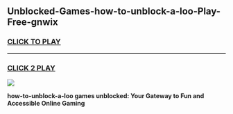 
## Unblocked-Games-how-to-unblock-a-loo-Play-Free-gnwix
<h3>
<a href="https://premium76.site?title=how-to-unblock-a-loo&ref=23A">CLICK TO PLAY</a></h3>
<hr>

<h3>
<a href="https://premium76.site?title=how-to-unblock-a-loo&ref=23A">CLICK 2 PLAY</a>
  
</h3>

<a href="https://premium76.site?title=how-to-unblock-a-loo&ref=23A"><img src="https://clearcache.store/games.png"></a>


**how-to-unblock-a-loo games unblocked: Your Gateway to Fun and Accessible Online Gaming**

